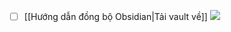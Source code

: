 - [ ] [[Hướng dẫn đồng bộ Obsidian|Tải vault về]]
![](https://explainxkcd.com/wiki/images/4/4d/git.png)